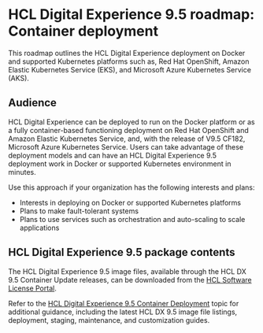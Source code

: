 # HCL Digital Experience 9.5 roadmap: Container deployment

This roadmap outlines the HCL Digital Experience deployment on Docker and supported Kubernetes platforms such as, Red Hat OpenShift, Amazon Elastic Kubernetes Service (EKS), and Microsoft Azure Kubernetes Service (AKS).


## Audience

HCL Digital Experience can be deployed to run on the Docker platform or as a fully container-based functioning deployment on Red Hat OpenShift and Amazon Elastic Kubernetes Service, and, with the release of V9.5 CF182, Microsoft Azure Kubernetes Service. Users can take advantage of these deployment models and can have an HCL Digital Experience 9.5 deployment work in Docker or supported Kubernetes environment in minutes.

Use this approach if your organization has the following interests and plans:

-   Interests in deploying on Docker or supported Kubernetes platforms
-   Plans to make fault-tolerant systems
-   Plans to use services such as orchestration and auto-scaling to scale applications

## HCL Digital Experience 9.5 package contents

The HCL Digital Experience 9.5 image files, available through the HCL DX 9.5 Container Update releases, can be downloaded from the [HCL Software License Portal](https://www.hcltech.com/software/support/release).

Refer to the [HCL Digital Experience 9.5 Container Deployment](rm_container/index.md) topic for additional guidance, including the latest HCL DX 9.5 image file listings, deployment, staging, maintenance, and customization guides.

<!-- 
**Related information**  


[Container Staging](../containerization/container_staging.md)

[Containerization requirements and limitations](../containerization/limitations_requirements.md)

[Digital Experience on containerized platforms](../containerization/deployment.md)

[Docker image deployment](../containerization/docker_image_deployment.md) -->

